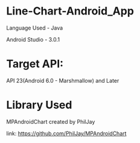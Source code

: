 # Line-Chart-Android_App

Language Used - Java

Android Studio - 3.0.1	<br />

# Target API: 
API 23(Android 6.0 - Marshmallow) and Later		<br />

# Library Used
MPAndroidChart created by PhilJay	<br />


link: https://github.com/PhilJay/MPAndroidChart